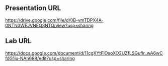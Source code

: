 ## Presentation URL
https://drive.google.com/file/d/0B-vmTDPX4A-0NTN3WEJVNEQ3NTQ/view?usp=sharing

## Lab URL

https://docs.google.com/document/d/11cgXYtFlOsoXO2UZfLSGuflr_wA6wCfdG1ju-NAn688/edit?usp=sharing
